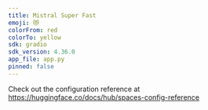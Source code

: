 ```yaml
---
title: Mistral Super Fast
emoji: 😻
colorFrom: red
colorTo: yellow
sdk: gradio
sdk_version: 4.36.0
app_file: app.py
pinned: false
---
```


Check out the configuration reference at https://huggingface.co/docs/hub/spaces-config-reference
